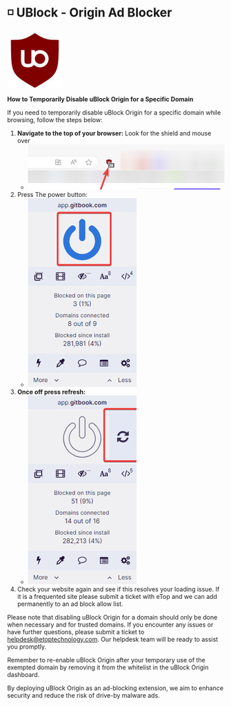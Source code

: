 # ◽ UBlock - Origin Ad Blocker

![](<../../../../.gitbook/assets/image (20).png>)

**How to Temporarily Disable uBlock Origin for a Specific Domain**

If you need to temporarily disable uBlock Origin for a specific domain while browsing, follow the steps below:

1. **Navigate to the top of your browser:** Look for the shield and mouse over
   * ![](<../../../../.gitbook/assets/image (5) (1).png>)
2. Press The power button:&#x20;
   * ![](<../../../../.gitbook/assets/image (12).png>)
3. **Once off press refresh:**
   * ![](<../../../../.gitbook/assets/image (19).png>)
4. Check your website again and see if this resolves your loading issue. If it is a frequented site please submit a ticket with eTop and we can add permanently to an ad block allow list.

Please note that disabling uBlock Origin for a domain should only be done when necessary and for trusted domains. If you encounter any issues or have further questions, please submit a ticket to [helpdesk@etoptechnology.com](mailto:helpdesk@etoptechnology.com). Our helpdesk team will be ready to assist you promptly.

Remember to re-enable uBlock Origin after your temporary use of the exempted domain by removing it from the whitelist in the uBlock Origin dashboard.

By deploying uBlock Origin as an ad-blocking extension, we aim to enhance security and reduce the risk of drive-by malware ads.
